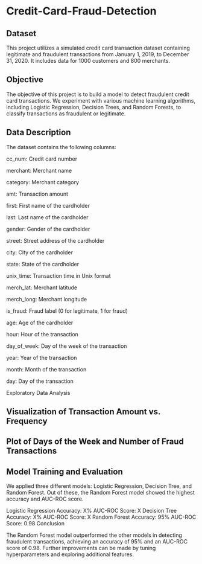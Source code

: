 # Credit-Card-Fraud-Detection

## Dataset

This project utilizes a simulated credit card transaction dataset containing legitimate and fraudulent transactions from January 1, 2019, to December 31, 2020. It includes data for 1000 customers and 800 merchants.

## Objective

The objective of this project is to build a model to detect fraudulent credit card transactions. We experiment with various machine learning algorithms, including Logistic Regression, Decision Trees, and Random Forests, to classify transactions as fraudulent or legitimate.

## Data Description

The dataset contains the following columns:

cc_num: Credit card number

merchant: Merchant name

category: Merchant category

amt: Transaction amount

first: First name of the cardholder

last: Last name of the cardholder

gender: Gender of the cardholder

street: Street address of the cardholder

city: City of the cardholder

state: State of the cardholder

unix_time: Transaction time in Unix format

merch_lat: Merchant latitude

merch_long: Merchant longitude

is_fraud: Fraud label (0 for legitimate, 1 for fraud)

age: Age of the cardholder

hour: Hour of the transaction

day_of_week: Day of the week of the transaction

year: Year of the transaction

month: Month of the transaction

day: Day of the transaction

Exploratory Data Analysis

## Visualization of Transaction Amount vs. Frequency
## Plot of Days of the Week and Number of Fraud Transactions

## Model Training and Evaluation

We applied three different models: Logistic Regression, Decision Tree, and Random Forest. Out of these, the Random Forest model showed the highest accuracy and AUC-ROC score.

Logistic Regression
Accuracy: X%
AUC-ROC Score: X
Decision Tree
Accuracy: X%
AUC-ROC Score: X
Random Forest
Accuracy: 95%
AUC-ROC Score: 0.98
Conclusion

The Random Forest model outperformed the other models in detecting fraudulent transactions, achieving an accuracy of 95% and an AUC-ROC score of 0.98. Further improvements can be made by tuning hyperparameters and exploring additional features.

